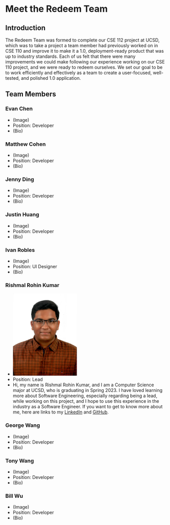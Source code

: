 # Meet the Redeem Team

## Introduction

The Redeem Team was formed to complete our CSE 112 project at UCSD, which was to take a project a team member had previously worked on in CSE 110 and improve it to make it a 1.0, deployment-ready product that was up to industry standards. Each of us felt that there were many improvements we could make following our experience working on our CSE 110 project, and we were ready to redeem ourselves. We set our goal to be to work efficiently and effectively as a team to create a user-focused, well-tested, and polished 1.0 application.

## Team Members

### Evan Chen
- (Image)
- Position: Developer
- (Bio)

### Matthew Cohen
- (Image)
- Position: Developer
- (Bio)

### Jenny Ding
- (Image)
- Position: Developer
- (Bio)

### Justin Huang
- (Image)
- Position: Developer
- (Bio)

### Ivan Robles
- (Image)
- Position: UI Designer
- (Bio)

### Rishmal Rohin Kumar
- <img src="../source/v1/assets/img/team/rishmal.jpg" alt="Rishmal Rohin Kumar" width="200"><br>
- Position: Lead
- Hi, my name is Rishmal Rohin Kumar, and I am a Computer Science major at UCSD, who is graduating in Spring 2023. I have loved learning more about Software Engineering, especially regarding being a lead, while working on this project, and I hope to use this experience in the industry as a Software Engineer. If you want to get to know more about me, here are links to my [LinkedIn](https://www.linkedin.com/in/rishmal-rohin-kumar/) and [GitHub](https://github.com/RishmalRohinkumar).

### George Wang
- (Image)
- Position: Developer
- (Bio)

### Tony Wang
- (Image)
- Position: Developer
- (Bio)

### Bill Wu
- (Image)
- Position: Developer
- (Bio)